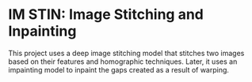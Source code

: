 # IM STIN: Image Stitching and Inpainting

This project uses a deep image stitching model that stitches two images based on their features and homographic techniques. Later, it uses an impainting model to 
inpaint the gaps created as a result of warping.

